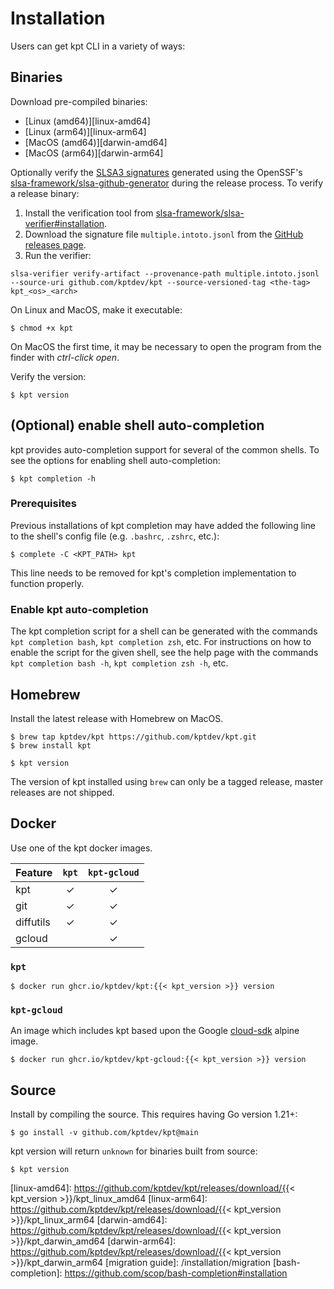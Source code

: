 # Installation

Users can get kpt CLI in a variety of ways:

## Binaries

Download pre-compiled binaries:

- [Linux (amd64)][linux-amd64]
- [Linux (arm64)][linux-arm64]
- [MacOS (amd64)][darwin-amd64]
- [MacOS (arm64)][darwin-arm64]

Optionally verify the [SLSA3 signatures](https://slsa.dev/) generated using the OpenSSF's
[slsa-framework/slsa-github-generator](https://github.com/slsa-framework/slsa-github-generator) during the release
process. To verify a release binary:
1. Install the verification tool from [slsa-framework/slsa-verifier#installation](https://github.com/slsa-framework/slsa-verifier#installation).
2. Download the signature file `multiple.intoto.jsonl` from the [GitHub releases page](https://github.com/kptdev/kpt/releases).
3. Run the verifier:
```shell
slsa-verifier verify-artifact --provenance-path multiple.intoto.jsonl --source-uri github.com/kptdev/kpt --source-versioned-tag <the-tag> kpt_<os>_<arch>
```

On Linux and MacOS, make it executable:

```shell
$ chmod +x kpt
```

On MacOS the first time, it may be necessary to open the program from the finder with _ctrl-click open_.

Verify the version:

```shell
$ kpt version
```

## (Optional) enable shell auto-completion

kpt provides auto-completion support for several of the common shells.
To see the options for enabling shell auto-completion:

```shell
$ kpt completion -h
```

### Prerequisites
Previous installations of kpt completion may have added the following line to the shell's config file
(e.g. `.bashrc`, `.zshrc`, etc.):

```shell
$ complete -C <KPT_PATH> kpt
```

This line needs to be removed for kpt's completion implementation to function
properly.

### Enable kpt auto-completion
The kpt completion script for a shell can be generated with the commands `kpt completion bash`, `kpt completion zsh`,
etc.
For instructions on how to enable the script for the given shell, see the help page with the commands
`kpt completion bash -h`, `kpt completion zsh -h`, etc.

## Homebrew

Install the latest release with Homebrew on MacOS.

```shell
$ brew tap kptdev/kpt https://github.com/kptdev/kpt.git
$ brew install kpt
```

```shell
$ kpt version
```

The version of kpt installed using `brew` can only be a tagged release, master releases are not shipped.

## Docker

Use one of the kpt docker images.

| Feature   | `kpt` | `kpt-gcloud` |
| --------- | :---: | :----------: |
| kpt       |   ✓   |      ✓       |
| git       |   ✓   |      ✓       |
| diffutils |   ✓   |      ✓       |
| gcloud    |       |      ✓       |

### `kpt`

```shell
$ docker run ghcr.io/kptdev/kpt:{{< kpt_version >}} version
```

### `kpt-gcloud`

An image which includes kpt based upon the Google [cloud-sdk] alpine image.

```shell
$ docker run ghcr.io/kptdev/kpt-gcloud:{{< kpt_version >}} version
```

## Source

Install by compiling the source. This requires having Go version 1.21+:

```shell
$ go install -v github.com/kptdev/kpt@main
```

kpt version will return `unknown` for binaries built from source:

```shell
$ kpt version
```

[ghcr.io/kptdev/kpt]:
  https://github.com/kptdev/kpt/pkgs/container/kpt
[ghcr.io/kptdev/kpt-gcloud]:
  https://github.com/kptdev/kpt/pkgs/container/kpt-gcloud
[cloud-sdk]: https://github.com/GoogleCloudPlatform/cloud-sdk-docker
[linux-amd64]:
  https://github.com/kptdev/kpt/releases/download/{{< kpt_version >}}/kpt_linux_amd64
[linux-arm64]:
  https://github.com/kptdev/kpt/releases/download/{{< kpt_version >}}/kpt_linux_arm64
[darwin-amd64]:
  https://github.com/kptdev/kpt/releases/download/{{< kpt_version >}}/kpt_darwin_amd64
[darwin-arm64]:
  https://github.com/kptdev/kpt/releases/download/{{< kpt_version >}}/kpt_darwin_arm64
[migration guide]: /installation/migration
[bash-completion]: https://github.com/scop/bash-completion#installation
